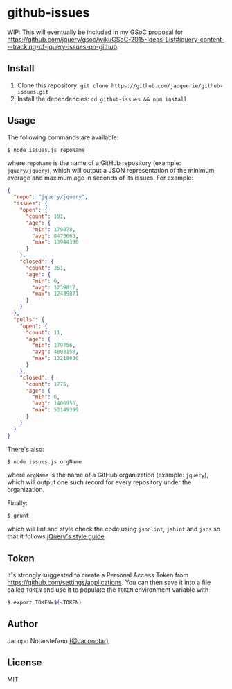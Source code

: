 # github-issues #

WIP: This will eventually be included in my GSoC proposal for
https://github.com/jquery/gsoc/wiki/GSoC-2015-Ideas-List#jquery-content---tracking-of-jquery-issues-on-github.

## Install ##

1. Clone this repository: `git clone https://github.com/jacquerie/github-issues.git`
2. Install the dependencies: `cd github-issues && npm install`

## Usage ##

The following commands are available:

```bash
$ node issues.js repoName
```
where `repoName` is the name of a GitHub repository (example: `jquery/jquery`),
which will output a JSON representation of the minimum, average and maximum age
in seconds of its issues. For example:
```JSON
{
  "repo": "jquery/jquery",
  "issues": {
    "open": {
      "count": 101,
      "age": {
        "min": 179878,
        "avg": 8473663,
        "max": 13944390
      }
    },
    "closed": {
      "count": 251,
      "age": {
        "min": 6,
        "avg": 1239817,
        "max": 12439871
      }
    }
  },
  "pulls": {
    "open": {
      "count": 11,
      "age": {
        "min": 179756,
        "avg": 4803158,
        "max": 13218030
      }
    },
    "closed": {
      "count": 1775,
      "age": {
        "min": 6,
        "avg": 1406956,
        "max": 52149399
      }
    }
  }
}
```

There's also:

```bash
$ node issues.js orgName
```
where `orgName` is the name of a GitHub organization (example: `jquery`), which
will output one such record for every repository under the organization.

Finally:

```bash
$ grunt
```
which will lint and style check the code using `jsonlint`, `jshint` and `jscs`
so that it follows [jQuery's style
guide](http://contribute.jquery.org/style-guide/js/).

## Token ##

It's strongly suggested to create a Personal Access Token from
https://github.com/settings/applications. You can then save it into a file
called `TOKEN` and use it to populate the `TOKEN` environment variable with
```bash
$ export TOKEN=$(<TOKEN)
```

## Author ##

Jacopo Notarstefano [(@Jaconotar)](https://twitter.com/Jaconotar)

## License ##

MIT
